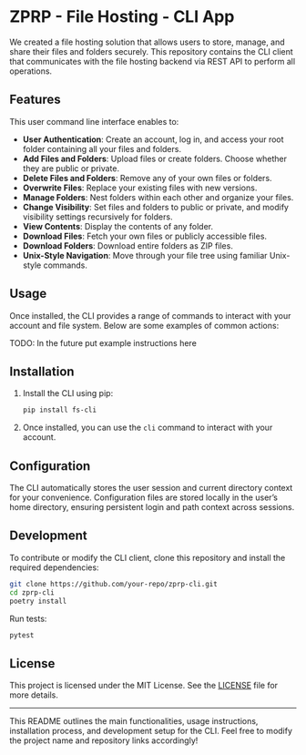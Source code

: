 # ZPRP - File Hosting - CLI App

We created a file hosting solution that allows users to store, manage, and share their files and folders securely. This repository contains the CLI client that communicates with the file hosting backend via REST API to perform all operations.

## Features

This user command line interface enables to:

- **User Authentication**: Create an account, log in, and access your root folder containing all your files and folders.
- **Add Files and Folders**: Upload files or create folders. Choose whether they are public or private.
- **Delete Files and Folders**: Remove any of your own files or folders.
- **Overwrite Files**: Replace your existing files with new versions.
- **Manage Folders**: Nest folders within each other and organize your files.
- **Change Visibility**: Set files and folders to public or private, and modify visibility settings recursively for folders.
- **View Contents**: Display the contents of any folder.
- **Download Files**: Fetch your own files or publicly accessible files.
- **Download Folders**: Download entire folders as ZIP files.
- **Unix-Style Navigation**: Move through your file tree using familiar Unix-style commands.

## Usage

Once installed, the CLI provides a range of commands to interact with your account and file system. Below are some examples of common actions:

TODO: In the future put example instructions here

## Installation

1. Install the CLI using pip:
   ```bash
   pip install fs-cli
   ```

2. Once installed, you can use the `cli` command to interact with your account.

## Configuration

The CLI automatically stores the user session and current directory context for your convenience. Configuration files are stored locally in the user’s home directory, ensuring persistent login and path context across sessions.

## Development

To contribute or modify the CLI client, clone this repository and install the required dependencies:

```bash
git clone https://github.com/your-repo/zprp-cli.git
cd zprp-cli
poetry install
```

Run tests:

```bash
pytest
```

## License

This project is licensed under the MIT License. See the [LICENSE](LICENSE) file for more details.

---

This README outlines the main functionalities, usage instructions, installation process, and development setup for the CLI. Feel free to modify the project name and repository links accordingly!
